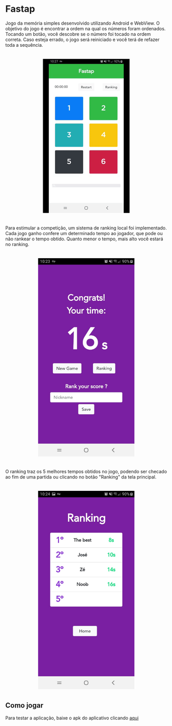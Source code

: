 # Fastap

Jogo da memória simples desenvolvido utilizando Android e WebView. O objetivo do jogo é encontrar a ordem na qual os números foram ordenados. Tocando um botão, você descobre se o número foi tocado na ordem correta. Caso esteja errado, o jogo será reiniciado e você terá de refazer toda a sequência.

<p style="margin-bottom: 35px;margin-top: 35px; text-align: center">
    <img src="images/gameplay.gif?raw=true">
</p>

Para estimular a competição, um sistema de ranking local foi implementado. Cada jogo ganho confere um determinado tempo ao jogador, que pode ou não rankear o tempo obtido. Quanto menor o tempo, mais alto você estará no ranking.

<p align="center" style="margin-bottom: 35px;margin-top: 35px; ">
    <img width="300" src="images/time.jpeg?raw=true">
</p>

O ranking traz os 5 melhores tempos obtidos no jogo, podendo ser checado ao fim de uma partida ou clicando no botão "Ranking" da tela principal.

<p align="center" style="margin-bottom: 35px;margin-top: 35px; ">
    <img width="300" src="images/ranking.jpeg?raw=true">
</p>


## Como jogar

Para testar a aplicação, baixe o apk do aplicativo clicando [aqui](https://github.com/jose-de-melo/fastap/blob/master/apk/fastap.apk)
